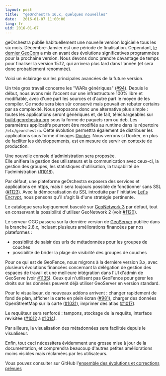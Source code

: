```yaml
---
layout: post
title:  "geOrchestra 16.x, quelques nouvelles"
date:   2016-01-07 11:00:00
lang: fr
uid: 2016-01-07
---
```


geOrchestra publie habituellement une nouvelle version logicielle tous les six mois. Décembre-Janvier est une période de finalisation. Cependant, [le dernier GeoCom](/blog/2015/07/01/geocom2015-compte-rendu/) a mis en avant des évolutions significatives programmées pour la prochaine version. Nous devons donc prendre davantage de temps pour finaliser la version 15.12, qui arrivera plus tard dans l'année (et sera donc probablement renommée).

Voici un éclairage sur les principales avancées de la future version.

<!--more-->

Un très gros travail concerne les "WARs génériques" ([#94](https://github.com/georchestra/georchestra/issues/94)). Depuis le début, nous avons mis l'accent sur une infrastructure 100% libre et modifiable, avec d'une part les sources et d'autre part le moyen de les compiler. Ce mode sera bien sûr conservé mais pouvait en rebuter certains par sa complexité. Nous proposons donc une alternative plus simple : toutes les applications seront génériques et, de fait, téléchargeables sur [build.georchestra.org](https://build.georchestra.org/) sous la forme de paquets rpm ou deb. Les paramètres applicatifs pourront être modifiés au runtime dans le répertoire ```/etc/georchestra```.
Cette évolution permettra également de distribuer les applications sous forme d'images [Docker](https://www.docker.com/). Nous verrons si Docker, en plus de faciliter les développements, est en mesure de servir en contexte de production.

Une nouvelle console d'administration sera proposée.  
Elle unifiera la gestion des utilisateurs et la communication avec ceux-ci, la gestion des groupes, les statistiques d'utilisation, la traçabilité de l'administration ([#1018](https://github.com/georchestra/georchestra/issues/1018)).

Par défaut, une plateforme geOrchestra exposera des services et applications en https, mais il sera toujours possible de fonctionner sans SSL ([#1123](https://github.com/georchestra/georchestra/issues/1123)). Avec la démocratisation du SSL introduite par l'initiative [Let's Encrypt](https://letsencrypt.org/), nous pensons qu'il s'agit là d'une stratégie pertinente.

Le catalogue sera logiquement basculé sur [GeoNetwork 3](https://geonetwork-opensource.org/) par défaut, tout en conservant la possibilité d'utiliser GeoNetwork 2 (voir [#1120](https://github.com/georchestra/georchestra/issues/1120)).

Le serveur OGC passera sur la dernière version de [GeoServer](https://geoserver.org) publiée dans la branche 2.8.x, incluant plusieurs améliorations financées par nos plateformes :

 * possibilité de saisir des urls de métadonnées pour les groupes de couches
 * possibilité de brider la plage de visibilité des groupes de couches

Pour ce qui est de GeoFence, nous migrons à la dernière version 3.x, avec plusieurs évolutions financées concernant la délégation de gestion des espaces de travail et une meilleure intégration dans l'UI d'admin de GeoServe (voir [#1135](https://github.com/georchestra/georchestra/issues/1135#issuecomment-166624349)). Ceux qui n'utilisent pas GeoFence pour gérer les droits sur les données peuvent déjà utiliser GeoServer en version standard.

Pour le visualiseur, de nouveaux addons arrivent : changer rapidement de fond de plan, afficher la carte en plein écran ([#981](https://github.com/georchestra/georchestra/issues/981)), charger des données OpenStreetMap sur la carte ([#1031](https://github.com/georchestra/georchestra/issues/1031)), imprimer des atlas ([#1017](https://github.com/georchestra/georchestra/issues/1017)). 

Le requêteur sera renforcé : tampons, stockage de la requête, interface revisitée ([#1012](https://github.com/georchestra/georchestra/issues/1012) à [#1014](https://github.com/georchestra/georchestra/issues/1014)).

Par ailleurs, la visualisation des métadonnées sera facilitée depuis le visualiseur.

Enfin, tout ceci nécessitera évidemment une grosse mise à jour de la documentation, et comprendra beaucoup d'autres petites améliorations moins visibles mais réclamées par les utilisateurs.

Vous pouvez consulter sur GitHub l'[ensemble des évolutions et corrections prévues](https://github.com/georchestra/georchestra/issues?q=is%3Aissue+milestone%3A15.12)
